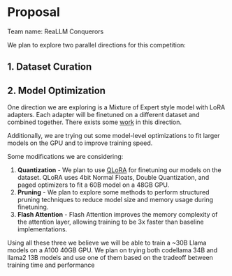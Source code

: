 
# Proposal
Team name: ReaLLM Conquerors

We plan to explore two parallel directions for this competition:

## 1. Dataset Curation

## 2. Model Optimization
One direction we are exploring is a Mixture of Expert style model with LoRA adapters. Each adapter will be finetuned on a different dataset and combined together. There exists some [work](https://arxiv.org/pdf/2307.13269.pdf) in this direction.

Additionally, we are trying out some model-level optimizations to fit larger models on the GPU and to improve training speed. 

Some modifications we are considering:
1. **Quantization** - We plan to use [QLoRA](https://arxiv.org/pdf/2305.14314.pdf) for finetuning our models on the dataset. QLoRA uses 4bit Normal Floats, Double Quantization, and paged optimizers to fit a 60B model on a 48GB GPU.
2. **Pruning** - We plan to explore some methods to perform structured pruning techniques to reduce model size and memory usage during finetuning.
3. **Flash Attention** - Flash Attention improves the memory complexity of the attention layer, allowing training to be 3x faster than baseline implementations.

Using all these three we believe we will be able to train a ~30B Llama models on a A100 40GB GPU. We plan on trying both codellama 34B and llama2 13B models and use one of them based on the tradeoff between training time and performance 



